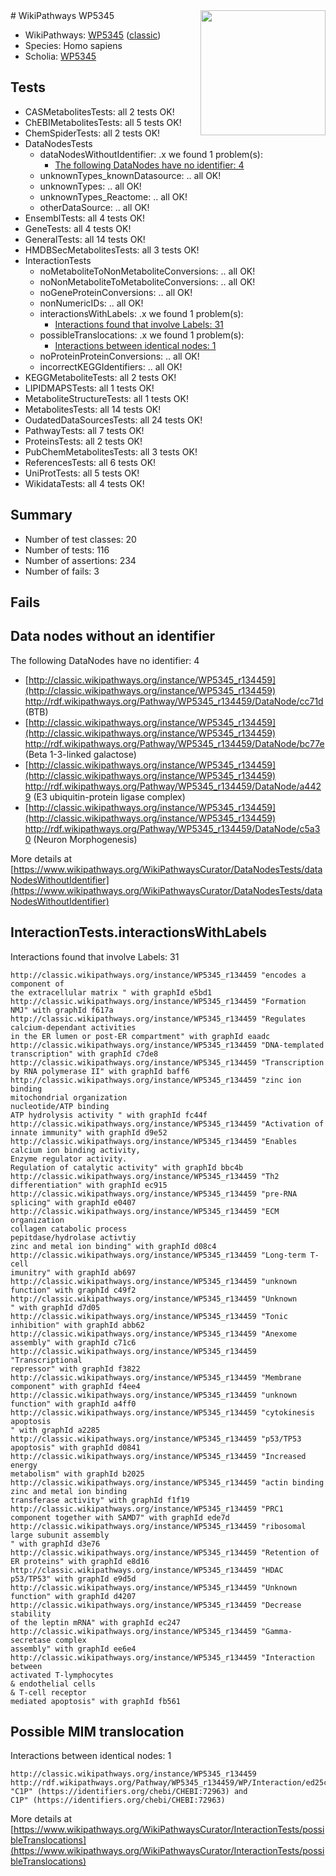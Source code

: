 <img style="float: right; width: 200px" src="https://upload.wikimedia.org/wikipedia/commons/thumb/8/83/Wplogo_with_text_500.png/640px-Wplogo_with_text_500.png" />
# WikiPathways WP5345

* WikiPathways: [WP5345](https://wikipathways.org/pathways/WP5345) ([classic](https://classic.wikipathways.org/instance/WP5345))
* Species: Homo sapiens
* Scholia: [WP5345](https://scholia.toolforge.org/wikipathways/WP5345)
## Tests
* CASMetabolitesTests: all 2 tests OK!
* ChEBIMetabolitesTests: all 5 tests OK!
* ChemSpiderTests: all 2 tests OK!
* DataNodesTests
    * dataNodesWithoutIdentifier: .x we found 1 problem(s):
        * [The following DataNodes have no identifier: 4](#d2d32fa3)
    * unknownTypes_knownDatasource: .. all OK!
    * unknownTypes: .. all OK!
    * unknownTypes_Reactome: .. all OK!
    * otherDataSource: .. all OK!
* EnsemblTests: all 4 tests OK!
* GeneTests: all 4 tests OK!
* GeneralTests: all 14 tests OK!
* HMDBSecMetabolitesTests: all 3 tests OK!
* InteractionTests
    * noMetaboliteToNonMetaboliteConversions: .. all OK!
    * noNonMetaboliteToMetaboliteConversions: .. all OK!
    * noGeneProteinConversions: .. all OK!
    * nonNumericIDs: .. all OK!
    * interactionsWithLabels: .x we found 1 problem(s):
        * [Interactions found that involve Labels: 31](#fe97a8f7)
    * possibleTranslocations: .x we found 1 problem(s):
        * [Interactions between identical nodes: 1](#1c118206)
    * noProteinProteinConversions: .. all OK!
    * incorrectKEGGIdentifiers: .. all OK!
* KEGGMetaboliteTests: all 2 tests OK!
* LIPIDMAPSTests: all 1 tests OK!
* MetaboliteStructureTests: all 1 tests OK!
* MetabolitesTests: all 14 tests OK!
* OudatedDataSourcesTests: all 24 tests OK!
* PathwayTests: all 7 tests OK!
* ProteinsTests: all 2 tests OK!
* PubChemMetabolitesTests: all 3 tests OK!
* ReferencesTests: all 6 tests OK!
* UniProtTests: all 5 tests OK!
* WikidataTests: all 4 tests OK!


## Summary

* Number of test classes: 20
* Number of tests: 116
* Number of assertions: 234
* Number of fails: 3

## Fails

<a name="d2d32fa3" />

## Data nodes without an identifier

The following DataNodes have no identifier: 4

* [http://classic.wikipathways.org/instance/WP5345_r134459](http://classic.wikipathways.org/instance/WP5345_r134459) http://rdf.wikipathways.org/Pathway/WP5345_r134459/DataNode/cc71d (BTB)
* [http://classic.wikipathways.org/instance/WP5345_r134459](http://classic.wikipathways.org/instance/WP5345_r134459) http://rdf.wikipathways.org/Pathway/WP5345_r134459/DataNode/bc77e (Beta 1-3-linked galactose)
* [http://classic.wikipathways.org/instance/WP5345_r134459](http://classic.wikipathways.org/instance/WP5345_r134459) http://rdf.wikipathways.org/Pathway/WP5345_r134459/DataNode/a4429 (E3 ubiquitin-protein ligase complex)
* [http://classic.wikipathways.org/instance/WP5345_r134459](http://classic.wikipathways.org/instance/WP5345_r134459) http://rdf.wikipathways.org/Pathway/WP5345_r134459/DataNode/c5a30 (Neuron Morphogenesis)


More details at [https://www.wikipathways.org/WikiPathwaysCurator/DataNodesTests/dataNodesWithoutIdentifier](https://www.wikipathways.org/WikiPathwaysCurator/DataNodesTests/dataNodesWithoutIdentifier)

<a name="fe97a8f7" />

## InteractionTests.interactionsWithLabels

Interactions found that involve Labels: 31
```
http://classic.wikipathways.org/instance/WP5345_r134459 "encodes a component of 
the extracellular matrix " with graphId e5bd1
http://classic.wikipathways.org/instance/WP5345_r134459 "Formation NMJ" with graphId f617a
http://classic.wikipathways.org/instance/WP5345_r134459 "Regulates calcium-dependant activities 
in the ER lumen or post-ER compartment" with graphId eaadc
http://classic.wikipathways.org/instance/WP5345_r134459 "DNA-templated transcription" with graphId c7de8
http://classic.wikipathways.org/instance/WP5345_r134459 "Transcription by RNA polymerase II" with graphId baff6
http://classic.wikipathways.org/instance/WP5345_r134459 "zinc ion binding
mitochondrial organization
nucleotide/ATP binding
ATP hydrolysis activity " with graphId fc44f
http://classic.wikipathways.org/instance/WP5345_r134459 "Activation of
innate immunity" with graphId d9e52
http://classic.wikipathways.org/instance/WP5345_r134459 "Enables calcium ion binding activity, 
Enzyme regulator activity.
Regulation of catalytic activity" with graphId bbc4b
http://classic.wikipathways.org/instance/WP5345_r134459 "Th2 differentiation" with graphId ec915
http://classic.wikipathways.org/instance/WP5345_r134459 "pre-RNA splicing" with graphId e0407
http://classic.wikipathways.org/instance/WP5345_r134459 "ECM organization
collagen catabolic process
pepitdase/hydrolase activtiy
zinc and metal ion binding" with graphId d08c4
http://classic.wikipathways.org/instance/WP5345_r134459 "Long-term T-cell
imunitry" with graphId ab697
http://classic.wikipathways.org/instance/WP5345_r134459 "unknown function" with graphId c49f2
http://classic.wikipathways.org/instance/WP5345_r134459 "Unknown
" with graphId d7d05
http://classic.wikipathways.org/instance/WP5345_r134459 "Tonic inhibition" with graphId abb62
http://classic.wikipathways.org/instance/WP5345_r134459 "Anexome assembly" with graphId c71c6
http://classic.wikipathways.org/instance/WP5345_r134459 "Transcriptional 
repressor" with graphId f3822
http://classic.wikipathways.org/instance/WP5345_r134459 "Membrane component" with graphId f4ee4
http://classic.wikipathways.org/instance/WP5345_r134459 "unknown function" with graphId a4ff0
http://classic.wikipathways.org/instance/WP5345_r134459 "cytokinesis
apoptosis
" with graphId a2285
http://classic.wikipathways.org/instance/WP5345_r134459 "p53/TP53 apoptosis" with graphId d0841
http://classic.wikipathways.org/instance/WP5345_r134459 "Increased energy
metabolism" with graphId b2025
http://classic.wikipathways.org/instance/WP5345_r134459 "actin binding
zinc and metal ion binding
transferase activity" with graphId f1f19
http://classic.wikipathways.org/instance/WP5345_r134459 "PRC1 component together with SAMD7" with graphId ede7d
http://classic.wikipathways.org/instance/WP5345_r134459 "ribosomal large subunit assembly 
" with graphId d3e76
http://classic.wikipathways.org/instance/WP5345_r134459 "Retention of ER proteins" with graphId e8d16
http://classic.wikipathways.org/instance/WP5345_r134459 "HDAC p53/TP53" with graphId e9d5d
http://classic.wikipathways.org/instance/WP5345_r134459 "Unknown function" with graphId d4207
http://classic.wikipathways.org/instance/WP5345_r134459 "Decrease stability
of the leptin mRNA" with graphId ec247
http://classic.wikipathways.org/instance/WP5345_r134459 "Gamma-secretase complex 
assembly" with graphId ee6e4
http://classic.wikipathways.org/instance/WP5345_r134459 "Interaction between
activated T-lymphocytes
& endothelial cells 
& T-cell receptor 
mediated apoptosis" with graphId fb561
```

<a name="1c118206" />

## Possible MIM translocation

Interactions between identical nodes: 1
```
http://classic.wikipathways.org/instance/WP5345_r134459 http://rdf.wikipathways.org/Pathway/WP5345_r134459/WP/Interaction/ed25c "C1P" (https://identifiers.org/chebi/CHEBI:72963) and 
C1P" (https://identifiers.org/chebi/CHEBI:72963)
```

More details at [https://www.wikipathways.org/WikiPathwaysCurator/InteractionTests/possibleTranslocations](https://www.wikipathways.org/WikiPathwaysCurator/InteractionTests/possibleTranslocations)

